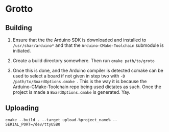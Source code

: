 # Grotto

## Building

1. Ensure that the the Arduino SDK is downloaded and installed to ``` /usr/shar/arduino* ``` and that the ``` Arduino-CMake-Toolchain ``` submodule is initiated.

2. Create a build directory somewhere. Then run ``` cmake path/to/groto ```

3. Once this is done, and the Arduino compiler is detected ccmake can be used to select a board if not given in step two with ```-D /path/to/BoardOptions.cmake ```. This is the way it is because the Arduino-CMake-Toolchain repo being used dictates as such. Once the project is made a ```BoardOptions.cmake``` is generated. Yay.


## Uploading

    cmake --build . --target upload-%project_name% -- SERIAL_PORT=/dev/ttyUSB0